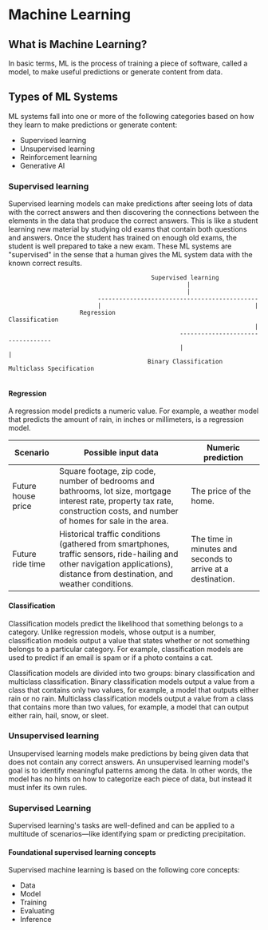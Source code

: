 

# Machine Learning

## What is Machine Learning?

In basic terms, ML is the process of training a piece of software, called a model, to make useful predictions or generate content from data.

## Types of ML Systems
ML systems fall into one or more of the following categories based on how they learn to make predictions or generate content:

- Supervised learning
- Unsupervised learning
- Reinforcement learning
- Generative AI

### Supervised learning
Supervised learning models can make predictions after seeing lots of data with the correct answers and then discovering the connections between the elements in the data that produce the correct answers. This is like a student learning new material by studying old exams that contain both questions and answers. Once the student has trained on enough old exams, the student is well prepared to take a new exam. These ML systems are "supervised" in the sense that a human gives the ML system data with the known correct results.

```
                                        Supervised learning
                                                  |
                                                  |
                         ---------------------------------------------
                         |                                           |
                    Regression                                Classification
                                                                     |
                                                ----------------------------------
                                                |                                |
                                       Binary Classification        Multiclass Specification 


```

#### Regression
A regression model predicts a numeric value. For example, a weather model that predicts the amount of rain, in inches or millimeters, is a regression model.


| Scenario   | Possible input data   | Numeric prediction  |
|------------|-----------------------|---------------------|
| Future house price | Square footage, zip code, number of bedrooms and bathrooms, lot size, mortgage interest rate, property tax rate, construction costs, and number of homes for sale in the area. | The price of the home.|
| Future ride time | Historical traffic conditions (gathered from smartphones, traffic sensors, ride-hailing and other navigation applications), distance from destination, and weather conditions. | The time in minutes and seconds to arrive at a destination. |

#### Classification
Classification models predict the likelihood that something belongs to a category. Unlike regression models, whose output is a number, classification models output a value that states whether or not something belongs to a particular category. For example, classification models are used to predict if an email is spam or if a photo contains a cat.

Classification models are divided into two groups: binary classification and multiclass classification. Binary classification models output a value from a class that contains only two values, for example, a model that outputs either rain or no rain. Multiclass classification models output a value from a class that contains more than two values, for example, a model that can output either rain, hail, snow, or sleet.

### Unsupervised learning
Unsupervised learning models make predictions by being given data that does not contain any correct answers. An unsupervised learning model's goal is to identify meaningful patterns among the data. In other words, the model has no hints on how to categorize each piece of data, but instead it must infer its own rules.








### Supervised Learning
Supervised learning's tasks are well-defined and can be applied to a multitude of scenarios—like identifying spam or predicting precipitation.

#### Foundational supervised learning concepts
Supervised machine learning is based on the following core concepts:

- Data
- Model
- Training
- Evaluating
- Inference
